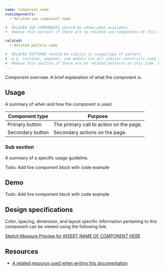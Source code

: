 ```yaml
---
name: Component name
vueComponents: 
  - Related vue component name

#  RELATED VUE COMPONENTS should be added when available
#  Remove this section if there are no related vue components at this time. Please list them in alphabetical order.

related:
  - Related pattern name

#  RELATED PATTERNS should be similar in usage/type of pattern
#  e.g. tooltips, popover, and modals are all similar constructs used for different purposes
#  Remove this section if there are no related patterns at this time. Please list them in alphabetical order. 
---
```


Component overview. A brief explanation of what the component is.

## Usage

A summary of when and how the component is used.

<!-- 
  EXAMPLE TABLE, this can be used to highlight Do's & Don'ts or specfic rule sets
  DO NOT add static images to any page at this time.
-->

|Component type|Purpose|
|--- |--- |
|Primary button|The primary call to action on the page.|
|Secondary button|Secondary actions on the page.|

### Sub section

<!-- 
  SUB SECTIONS, use these to highlight component specific rules. You can add as many sub-sections as needed, use your best judgement 
  e.g. truncation rules
-->

A summary of a specific usage guideline.

Todo: Add live component block with code example

## Demo

<!-- 
  DEMO, keep this section for all patterns, the code block demo will be added at a later date
-->

Todo: Add live component block with code example

## Design specifications

<!-- 
  DESIGN SPECIFICATIONS, add a link here to the component-specific sketch-measure preview.
  All design specifications should live in the design repo under 'hosted/design-gitlab-specs/COMPONENTNAME-spec-previews'
  *** If there are max-width, min-width, or other specs that should be known about this component, 
  please add it in Sketch Measur via a note.
  This link must ALWAYS be included.
-->

Color, spacing, dimension, and layout specific information pertaining to this component can be viewed using the following link:

[Sketch Measure Preview for INSERT NAME OF COMPONENT HERE](/)

## Resources

*   [A related resource used when writing this documentation](/)
